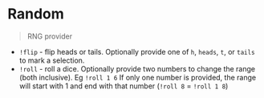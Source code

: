 # Random

> RNG provider

* `!flip` - flip heads or tails. Optionally provide one of `h`, `heads`, `t`, or `tails` to mark a selection.
* `!roll` - roll a dice. Optionally provide two numbers to change the range (both inclusive). Eg `!roll 1 6`
If only one number is provided, the range will start with 1 and end with that number (`!roll 8` = `!roll 1 8`)